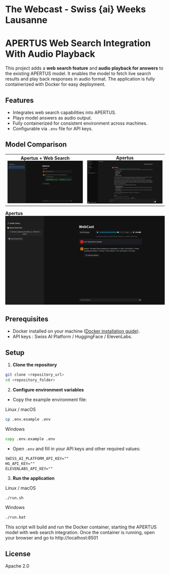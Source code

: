 # The Webcast - Swiss {ai} Weeks Lausanne

# APERTUS Web Search Integration With Audio Playback

This project adds a **web search feature** and **audio playback for answers** to the existing APERTUS model. It enables the model to fetch live search results and play back responses in audio format. The application is fully containerized with Docker for easy deployment.

## Features

- Integrates web search capabilities into APERTUS.
- Plays model answers as audio output.
- Fully containerized for consistent environment across machines.  
- Configurable via `.env` file for API keys.

## Model Comparison

<p align="center">
  <table>
    <tr>
    <td align="center">
        <b>Apertus + Web Search</b><br>
        <img src="images/apertus_web.jpg" alt="Apertus with Web Search" width="800">
      </td>
      <td align="center">
        <b>Apertus</b><br>
        <img src="images/apertus.jpg" alt="Apertus LLM" width="800">
      </td>
    </tr>
  </table>
</p>

<td align="center">
    <b>Apertus</b><br>
    <img src="images/apertus_audio.png" alt="Apertus Audio Output" width="800">
</td>

## Prerequisites

- Docker installed on your machine ([Docker installation guide](https://docs.docker.com/get-docker/)).  
- API keys : Swiss AI Platform / HuggingFace / ElevenLabs.  


## Setup

1. **Clone the repository**

```bash
git clone <repository_url>
cd <repository_folder>
```

2. **Configure environment variables**

* Copy the example environment file:

Linux / macOS

```bash
cp .env.example .env
```

Windows

```cmd
copy .env.example .env
```


* Open `.env` and fill in your API keys and other required values:

```env
SWISS_AI_PLATFORM_API_KEY=""
HG_API_KEY=""
ELEVENLABS_API_KEY=""
```

3. **Run the application**

Linux / macOS

```bash
./run.sh
```

Windows
```cmd
./run.bat
```
This script will build and run the Docker container, starting the APERTUS model with web search integration.
Once the container is running, open your browser and go to http://localhost:8501


## License

Apache 2.0

